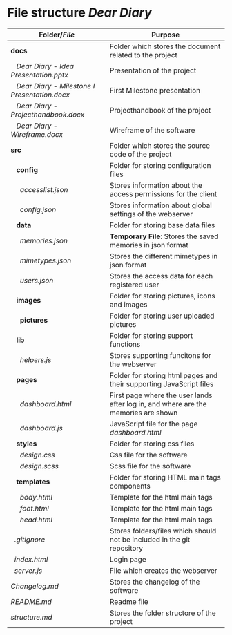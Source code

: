 # File structure ***Dear Diary***

Folder/*File*                                             | Purpose
-----------                                               | --------
**docs**                                                  | Folder which stores the document related to the project
&nbsp;&nbsp; *Dear Diary - Idea Presentation.pptx*        | Presentation of the project
&nbsp;&nbsp; *Dear Diary - Milestone I Presentation.docx* | First Milestone presentation
&nbsp;&nbsp; *Dear Diary - Projecthandbook.docx*          | Projecthandbook of the project
&nbsp;&nbsp; *Dear Diary - Wireframe.docx*                | Wireframe of the software
**src**                                                   | Folder which stores the source code of the project           
&nbsp;&nbsp; **config**                                   | Folder for storing configuration files           
&nbsp;&nbsp;&nbsp;&nbsp; *accesslist.json*                | Stores information about the access permissions for the client           
&nbsp;&nbsp;&nbsp;&nbsp; *config.json*                    | Stores information about global settings of the webserver           
&nbsp;&nbsp; **data**                                     | Folder for storing base data files
&nbsp;&nbsp;&nbsp;&nbsp; *memories.json*                  | **Temporary File:** Stores the saved memories in json format           
&nbsp;&nbsp;&nbsp;&nbsp; *mimetypes.json*                 | Stores the different mimetypes in json format           
&nbsp;&nbsp;&nbsp;&nbsp; *users.json*                     | Stores the access data for each registered user           
&nbsp;&nbsp; **images**                                   | Folder for storing pictures, icons and images            
&nbsp;&nbsp;&nbsp;&nbsp; **pictures**                     | Folder for storing user uploaded pictures           
&nbsp;&nbsp; **lib**                                      | Folder for storing support functions
&nbsp;&nbsp;&nbsp;&nbsp; *helpers.js*                     | Stores supporting funcitons for the webserver           
&nbsp;&nbsp; **pages**                                    | Folder for storing html pages and their supporting JavaScript files           
&nbsp;&nbsp;&nbsp;&nbsp; *dashboard.html*                 | First page where the user lands after log in, and where are the memories are shown
&nbsp;&nbsp;&nbsp;&nbsp; *dashboard.js*                   | JavaScript file for the page *dashboard.html*           
&nbsp;&nbsp; **styles**                                   | Folder for storing css files
&nbsp;&nbsp;&nbsp;&nbsp; *design.css*                     | Css file for the software
&nbsp;&nbsp;&nbsp;&nbsp; *design.scss*                    | Scss file for the software
&nbsp;&nbsp; **templates**                                | Folder for storing HTML main tags components           
&nbsp;&nbsp;&nbsp;&nbsp; *body.html*                      | Template for the html main tags
&nbsp;&nbsp;&nbsp;&nbsp; *foot.html*                      | Template for the html main tags
&nbsp;&nbsp;&nbsp;&nbsp; *head.html*                      | Template for the html main tags
&nbsp;&nbsp;*.gitignore*                                  | Stores folders/files which should not be included in the git repository           
&nbsp;&nbsp;*index.html*                                  | Login page
&nbsp;&nbsp;*server.js*                                   | File which creates the webserver
*Changelog.md*                                            | Stores the changelog of the software
*README.md*                                               | Readme file
*structure.md*                                            | Stores the folder structore of the project
